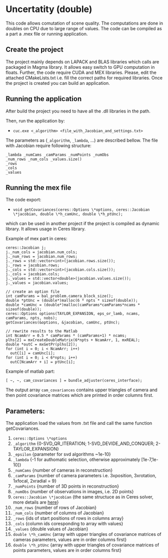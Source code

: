 # Uncertatity (double)

This code allows comutation of scene quality. The computations are done in doubles on CPU due to large range of values.
The code can be compiled as a part a .mex file or running application.


## Create the project

The project mainly depends on LAPACK and BLAS libraries which calls are packaged in Magma library. It allows easy switch to GPU computation in floats. Further, the code require CUDA and MEX libraries. Please, edit the attached CMakeLists.txt i.e. fill the correct paths for required libraries. Once the project is created you can build an application. 


## Running the application

After build the project you need to have all the .dll libraries in the path.

Then, run the application by:
- `cuc.exe <_algorithm> <file_with_Jacobian_and_settings.txt>`

The parameters as (`_algorithm`, `_lambda`, ...) are described bellow. The file with Jacobian require following structure:
```
_lambda _numCams _camParams _numPoints _numObs   
_num_rows _num_cols _values.size()  
_rows  
_cols  
_values
```



## Running the mex file

The code export:
- `void getCovariances(ceres::Options \*options, ceres::Jacobian \*jacobian, double \*h_camUnc, double \*h_ptUnc);`

which can be used in another project if the project is compiled as dynamic library. It allows usage in Ceres library. 

Example of mex part in ceres:
```
ceres::Jacobian j;
j._num_cols = jacobian.num_cols;
j._num_rows = jacobian.num_rows;
j._rows = std::vector<int>(jacobian.rows.size());
j._rows = jacobian.rows;
j._cols = std::vector<int>(jacobian.cols.size());
j._cols = jacobian.cols;
j._values = std::vector<double>(jacobian.values.size());
j._values = jacobian.values;

// create an option file
int camParams = bal_problem.camera_block_size();
double *ptUnc = (double*)malloc(6 * npts * sizeof(double));
double *camUnc = (double*)malloc(camParams*camParams*ncams * sizeof(double));
ceres::Options options(TAYLOR_EXPANSION, eps_or_lamb, ncams, camParams, npts, nobs);
getCovariances(&options, &jacobian, camUnc, ptUnc);

// rewrite results to the Matlab
int NcamArr = 0.5 * camParams * (camParams+1) * ncams;   
plhs[2] = mxCreateDoubleMatrix(6*npts + NcamArr, 1, mxREAL);
double *outC = mxGetPr(plhs[2]);
for (int i = 0; i < NcamArr; i++)
  outC[i] = camUnc[i];
for (int i = 0; i < 6*npts; i++)
  outC[NcamArr + i] = ptUnc[i];
```

Example of matlab part:
```
[ ~, ~, cam_covariances ] = bundle_adjuster(ceres_interface);
```
The output array `cam_covariances` contains upper triangles of camera and then point covariance matrices which are printed in order columns first. 



## Parameters:

The application load the values from .txt file and call the same function getCovariances.

1. `ceres::Options \*options`
 1. `_algorithm`    {0-SVD_QR_ITERATION; 1-SVD_DEVIDE_AND_CONQUER; 2-TAYLOR_EXPANSION}
 2. `_epsilon`      {parameter for svd algorithms ~1e-10}
 3. `_lambda`       {-1 for authomatic selection, otherwise approximately [1e-7,1e-10]}
 4. `_numCams`      {number of cameras in reconstruction}
 5. `_camParams`    {number of camera parameters i.e. 3xposition, 3xrotation, 1xfocal, 2xradial = 9}
 6. `_numPoints`    {number of 3D points in reconstruction}
 7. `_numObs`       {number of observations in images, i.e. 2D points}
2. `ceres::Jacobian \*jacobian`    {the same structuce as in Ceres solver, more details are [here](http://ceres-solver.org/nnls_solving.html#crsmatrix)}
 1. `_num_rows`     {number of rows of Jacobian}
 2. `_num_cols`     {number of columns of Jacobian}
 3. `_rows`         {ids of start positions of rows in columns array}
 4. `_cols`         {column ids coresponding to array with values}
 5. `_values`       {double values of Jacobian}
3. `double \*h_camUnc`    {array with upper triangles of covariance matrices of cameras parameters, values are in order columns first}
4. `double \*h_ptUnc`     {array with upper triangles of covariance matrices of points parameters, values are in order columns first}
